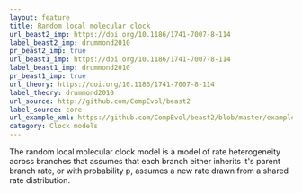```yaml
---
layout: feature
title: Random local molecular clock
url_beast2_imp: https://doi.org/10.1186/1741-7007-8-114
label_beast2_imp: drummond2010
pr_beast2_imp: true
url_beast1_imp: https://doi.org/10.1186/1741-7007-8-114
label_beast1_imp: drummond2010
pr_beast1_imp: true
url_theory: https://doi.org/10.1186/1741-7007-8-114
label_theory: drummond2010
url_source: http://github.com/CompEvol/beast2
label_source: core
url_example_xml: https://github.com/CompEvol/beast2/blob/master/examples/testRandomLocalClock.xml
category: Clock models
---
```

The random local molecular clock model is a model of rate heterogeneity across branches that assumes that each branch either inherits it's parent branch rate, or with probability p, assumes a new rate drawn from a shared rate distribution.